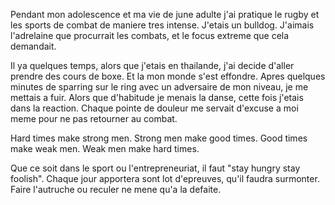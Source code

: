 
Pendant mon adolescence et ma vie de june adulte j'ai pratique le rugby et les sports de combat de maniere tres intense. J'etais un bulldog. J'aimais l'adrelaine que procurrait les combats, et le focus extreme que cela demandait.

Il ya quelques temps, alors que j'etais en thailande, j'ai decide d'aller prendre des cours de boxe.
Et la mon monde s'est effondre. Apres quelques minutes de sparring sur le ring avec un adversaire de mon niveau, je me mettais a fuir. Alors que d'habitude je menais la danse, cette fois j'etais dans la reaction. Chaque pointe de douleur me servait d'excuse a moi meme pour ne pas retourner au combat.


Hard times make strong men. Strong men make good times. Good times make weak men. Weak men make hard times.



Que ce soit dans le sport ou l'entrepreneuriat, il faut "stay hungry stay foolish". Chaque jour apportera sont lot d'epreuves, qu'il faudra surmonter. Faire l'autruche ou reculer ne mene qu'a la defaite.
